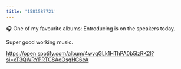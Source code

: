 ```yaml
---
title: '1581587721'
---
```

🎧 One of my favourite albums: Entroducing is on the speakers today.

Super good working music.

<https://open.spotify.com/album/4wvqGLk1HThPA0b5lzRK2l?si=xT3QWRYPRTC8AoOsgHG6eA>
